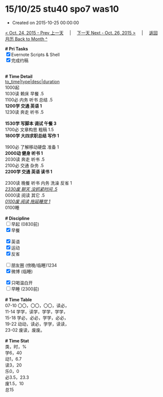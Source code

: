 # 15/10/25 stu40 spo7 was10

- Created on 2015-10-25 00:00:00

[< Oct. 24, 2015 - Prev 上一天](/lifelogs/2015/10/d24.md) &nbsp; &nbsp; | &nbsp; &nbsp; [下一天 Next - Oct. 26, 2015 >](/lifelogs/2015/10/d26.md) &nbsp; &nbsp; |  &nbsp; &nbsp; [返回月历 Back to Month ^](/lifelogs/2015/10/index.md)
<br/><div><b># Pri Tasks</b></div><div><input checked="true" type="checkbox"/>Evernote Scripts &amp; Shell</div><div><input checked="true" type="checkbox"/>完成约稿</div><div><br/></div><div><br/></div><div><b># Time Detail</b></div><div><u>to_time|type|desc|duration</u></div><div>1000起</div><div>1030读 赖床 早餐 .5</div><div>1100必 内务 听书 总结 .5</div><div><b>1200学 交通 英语 1</b></div><div>1230读 奔走 听书 .5</div><div><br/></div><div><b>1530学 写脚本 调试 午餐 3</b></div><div>1700必 文章构思 粗稿 1.5</div><div><b>1800学 大四求职总结 写作 1</b></div><div><br/></div><div>1900必 了解移动硬盘 准备 1</div><div><b>2000动 健身 听书 1</b></div><div>2030读 奔走 听书 .5</div><div>2100必 交通 杂务 .5</div><div><b>2200学 交通 英语 读书 1</b></div><div><br/></div><div>2300读 晚餐 听书 内务 洗澡 反省 1</div><div><u><i>2330废 聊天 没抓紧时间 .5</i></u></div><div>0000读 阅读 其它 .5</div><div><u><i>0100废 阅读 拖延睡觉 1</i></u></div><div>0100睡</div><div><br/></div><div><b># Discipline</b></div><div><input type="checkbox"/>早起 (0830前)</div><div><input checked="true" type="checkbox"/>早餐</div><div><br/></div><div><input checked="true" type="checkbox"/>英语</div><div><input checked="true" type="checkbox"/>运动</div><div><input checked="true" type="checkbox"/>反省</div><div><br/></div><div><input type="checkbox"/>朋友圈 (傍晚/临睡)1234</div><div><input checked="true" type="checkbox"/>微博 (临睡)</div><div><br/></div><div><input checked="true" type="checkbox"/>只喝温白开</div><div><input type="checkbox"/>早睡 (2300前)</div><div><br/></div><div><b># Time Table</b></div><div>07-10 〇〇，〇〇，〇〇，读必，</div><div>11-14 学学，读学，学学，学学，</div><div>15-18 学必，必必，学学，必必，</div><div>19-22 动动，读必，学学，读读，</div><div>23-02 废读，废废。</div><div><br/></div><div><b># Time Stat</b></div><div>类，时，%</div><div>学6，40</div><div>动1，6.7</div><div>读3，20</div><div>乐0，0</div><div>必3.5，23.3</div><div>废1.5，10</div><div>总15</div><div><br/></div>
